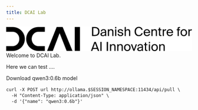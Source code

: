 ```yaml
---
title: DCAI Lab
---
```

![DCAI Logo](DCAI_Logolockup_horizontal_Black_RGB.svg)
Welcome to DCAI Lab. 

Here we can test ....

Download qwen3:0.6b model
```execute-2
curl -X POST url http://ollama.$SESSION_NAMESPACE:11434/api/pull \
  -H "Content-Type: application/json" \
  -d '{"name": "qwen3:0.6b"}'
```

